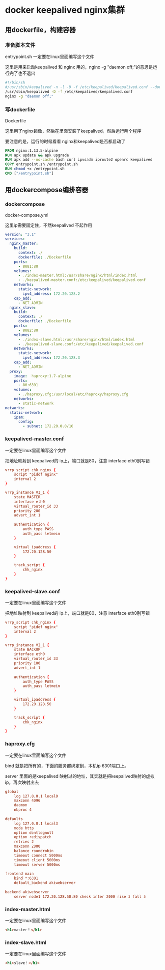 # docker keepalived nginx集群 

## 用dockerfile，构建容器

### 准备脚本文件

entrypoint.sh  一定要在linux里面编写这个文件

这里是用来启动keepalived 和 nginx 用的，nginx -g "daemon off;"的意思是运行完了也不退出

```sh
#!/bin/sh
#/usr/sbin/keepalived -n -l -D -f /etc/keepalived/keepalived.conf --dont-fork --log-console &
/usr/sbin/keepalived -D -f /etc/keepalived/keepalived.conf
nginx -g "daemon off;"
```

### 写dockerfile

Dockerfile

这里用了nginx镜像，然后在里面安装了keepalived，然后运行两个程序

要注意的是，运行的时候看看 nginx和keepalived是否都启动了

```dockerfile
FROM nginx:1.13.5-alpine
RUN apk update && apk upgrade
RUN apk add --no-cache bash curl ipvsadm iproute2 openrc keepalived
COPY entrypoint.sh /entrypoint.sh
RUN chmod +x /entrypoint.sh
CMD ["/entrypoint.sh"]
```



## 用dockercompose编排容器

### dockercompose

docker-compose.yml 

这里ip需要固定住，不然keepalived 不起作用

```yaml
version: "3.1"
services:
  nginx_master:
    build:
      context: ./
      dockerfile: ./Dockerfile
    ports:
      - 8081:80
    volumes:
      - ./index-master.html:/usr/share/nginx/html/index.html
      - ./keepalived-master.conf:/etc/keepalived/keepalived.conf
    networks:
      static-network:
        ipv4_address: 172.20.128.2
    cap_add:
      - NET_ADMIN
  nginx_slave:
    build:
      context: ./
      dockerfile: ./Dockerfile
    ports:
      - 8082:80
    volumes:
      - ./index-slave.html:/usr/share/nginx/html/index.html
      - ./keepalived-slave.conf:/etc/keepalived/keepalived.conf
    networks:
      static-network:
        ipv4_address: 172.20.128.3
    cap_add:
      - NET_ADMIN
  proxy:
    image:  haproxy:1.7-alpine
    ports:
      - 80:6301
    volumes:
      - ./haproxy.cfg:/usr/local/etc/haproxy/haproxy.cfg
    networks:
      - static-network
networks:
  static-network:
    ipam:
      config:
        - subnet: 172.20.0.0/16
```

### keepalived-master.conf  

一定要在linux里面编写这个文件

把地址映射到 keepalived的 ip上，端口就是80，注意  interface eth0别写错

```conf
vrrp_script chk_nginx {
    script "pidof nginx"
    interval 2
}

vrrp_instance VI_1 {
    state MASTER
    interface eth0
    virtual_router_id 33
    priority 200
    advert_int 1
    
    authentication {
    	auth_type PASS
    	auth_pass letmein
	}

	virtual_ipaddress {
        172.20.128.50
    }

	track_script {
        chk_nginx
    }
}

```

### keepalived-slave.conf 

一定要在linux里面编写这个文件

把地址映射到 keepalived的 ip上，端口就是80，注意  interface eth0别写错

```conf
vrrp_script chk_nginx {
    script "pidof nginx"
    interval 2
}

vrrp_instance VI_1 {
    state BACKUP
    interface eth0
    virtual_router_id 33
    priority 100
    advert_int 1
    
    authentication {
    	auth_type PASS
    	auth_pass letmein
	}

	virtual_ipaddress {
        172.20.128.50
    }

	track_script {
        chk_nginx
    }
}
```

### haproxy.cfg 

一定要在linux里面编写这个文件

bind 就是把所有的，下面的服务都绑定到，本机ip 6301端口上。

server 里面的是keepalived 映射过的地址，其实就是把keepalived映射的虚拟ip，再次映射出去

```cfg
global
	log 127.0.0.1 local0
	maxconn 4096
	daemon
	nbproc 4
	
defaults
	log 127.0.0.1 local3
	mode http
	option dontlognull
	option redispatch
	retries 2
	maxconn 2000
	balance roundrobin
	timeout connect 5000ms
	timeout client 5000ms
	timeout server 5000ms
	
frontend main
	bind *:6301
	default_backend akiwebserver
	
backend akiwebserver
    server node1 172.20.128.50:80 check inter 2000 rise 3 fall 5
```

### index-master.html 

一定要在linux里面编写这个文件

```html
<h1>master！</h1>
```

### index-slave.html 

一定要在linux里面编写这个文件

```html
<h1>slave！</h1>
```

